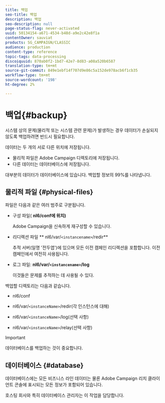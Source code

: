 ```yaml
---
title: 백업
seo-title: 백업
description: 백업
seo-description: null
page-status-flag: never-activated
uuid: 50134154-a671-4534-b48d-a9e2c42e8f1a
contentOwner: sauviat
products: SG_CAMPAIGN/CLASSIC
audience: production
content-type: reference
topic-tags: data-processing
discoiquuid: 870ab0f2-1bd7-42e7-8d83-a08a520b6587
translation-type: tm+mt
source-git-commit: 849e1ebf14f707d9e86c5a152de978acb6f1cb35
workflow-type: tm+mt
source-wordcount: '198'
ht-degree: 2%

---
```



# 백업{#backup}

시스템 상의 문제(물리적 또는 시스템 관련 문제)가 발생하는 경우 데이터가 손실되지 않도록 백업하려면 반드시 필요합니다.

데이터는 두 개의 서로 다른 위치에 저장됩니다.

* 물리적 파일은 Adobe Campaign 디렉토리에 저장됩니다.
* 다른 데이터는 데이터베이스에 저장됩니다.

대부분의 데이터가 데이터베이스에 있습니다. 백업할 정보의 99%를 나타냅니다.

## 물리적 파일 {#physical-files}

파일은 다음과 같은 여러 범주로 구분됩니다.

* 구성 파일( **nl6/conf에 위치)**

   Adobe Campaign을 신속하게 재구성할 수 있습니다.

* 리디렉션 파일 ** nl6/var/`<instancename>`/redir**

   추적 서버(일명 &#39;전두엽&#39;)에 있으며 모든 이전 캠페인 리디렉션을 포함합니다. 이전 캠페인에서 여전히 사용됩니다.

* 로그 파일: **nl6/var/`<instancename>`/log**

   이것들은 문제를 추적하는 데 사용될 수 있다.

백업할 디렉토리는 다음과 같습니다.

* nl6/conf

* nl6/var/`<instanceName>`/redir(각 인스턴스에 대해)

* nl6/var/`<instanceName>`/log(선택 사항)

* nl6/var/`<instanceName>`/relay(선택 사항)

>[!IMPORTANT]
>
>데이터베이스를 백업하는 것이 중요합니다.

## 데이터베이스 {#database}

데이터베이스에는 모든 비즈니스 라인 데이터는 물론 Adobe Campaign 리치 클라이언트 콘솔에 표시되는 모든 정보가 포함되어 있습니다.

호스팅 회사와 특히 데이터베이스 관리자는 이 작업을 담당합니다.
